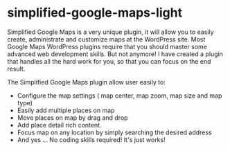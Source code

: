 simplified-google-maps-light
============================

Simplified Google Maps is a very unique plugin, it will allow you to easily create, administrate and customize maps at the WordPress site. Most Google Maps WordPress plugins require that you should master some advanced web development skills. But not anymore! I have created a plugin that handles all the hard work for you, so that you can focus on the end result.

The Simplified Google Maps plugin allow user easily to:

* Configure the map settings ( map center, map zoom, map size and map type)
* Easily add multiple places on map
* Move places on map by drag and drop
* Add place detail rich content.
* Focus map on any location by simply searching the desired address
* And yes ... No coding skills required! It's just works!